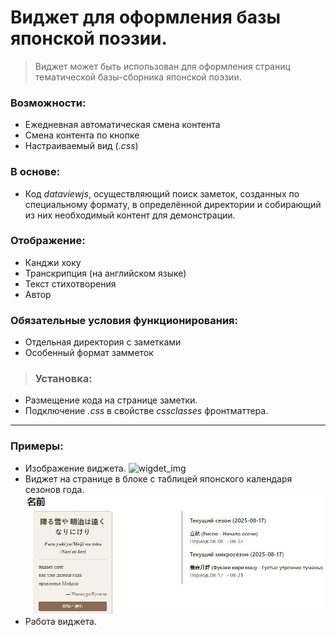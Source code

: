 # Виджет для оформления базы японской поэзии.
>Виджет может быть использован для оформления страниц тематической базы-сборника японской поэзии.
### Возможности:
- Ежедневная автоматическая смена контента
- Смена контента по кнопке
- Настраиваемый вид (_.css_)
### В основе:
- Код _dataviewjs_, осуществляющий поиск заметок, созданных по специальному формату, в определённой директории и собирающий из них необходимый контент для демонстрации.
### Отображение:
- Канджи хоку
- Транскрипция (на английском языке)
- Текст стихотворения
- Автор 
### Обязательные условия функционирования:
- Отдельная директория с заметками
- Особенный формат замметок
>### Установка:
- Размещение кода на странице заметки.
- Подключение _.css_ в свойстве _cssclasses_ фронтматтера.
---
### Примеры:
- Изображение виджета.
![wigdet_img](https://github.com/user-attachments/assets/e14d4cff-0c59-42dc-844e-bf5bb27cf02d)
- Виджет на странице в блоке с таблицей японского календаря сезонов года.
![note_img](https://github.com/viiksi454/widget-with-daily-and-sequential-change-of-selected-haiku/blob/main/note_img.jpeg)
- Работа виджета.
